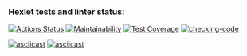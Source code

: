### Hexlet tests and linter status:
[![Actions Status](https://github.com/AVomalsi/python-project-50/actions/workflows/hexlet-check.yml/badge.svg)](https://github.com/AVomalsi/python-project-50/actions)
[![Maintainability](https://api.codeclimate.com/v1/badges/865161db517720454f5d/maintainability)](https://codeclimate.com/github/AVomalsi/python-project-50/maintainability)
[![Test Coverage](https://api.codeclimate.com/v1/badges/865161db517720454f5d/test_coverage)](https://codeclimate.com/github/AVomalsi/python-project-50/test_coverage)
[![checking-code](https://github.com/AVomalsi/python-project-50/actions/workflows/checking-code.yml/badge.svg)](https://github.com/AVomalsi/python-project-50/actions/workflows/checking-code.yml)


[![asciicast](https://asciinema.org/a/44HpFbbFPc9Edjj56oehMVrzg.svg)](https://asciinema.org/a/44HpFbbFPc9Edjj56oehMVrzg)
[![asciicast](https://asciinema.org/a/KMaUXsnN7YnObZfxC1JJYqE62.svg)](https://asciinema.org/a/KMaUXsnN7YnObZfxC1JJYqE62)
